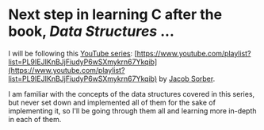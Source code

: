 # Next step in learning C after the book, *Data Structures* ...

I will be following this [YouTube series](https://www.youtube.com/playlist?list=PL9IEJIKnBJjFiudyP6wSXmykrn67Ykqib): [https://www.youtube.com/playlist?list=PL9IEJIKnBJjFiudyP6wSXmykrn67Ykqib](https://www.youtube.com/playlist?list=PL9IEJIKnBJjFiudyP6wSXmykrn67Ykqib) by [Jacob Sorber](https://www.youtube.com/c/JacobSorber).

I am familiar with the concepts of the data structures covered in this series, but never set down and implemented all of them for the sake of implementing it, so I'll be going through them all and learning more in-depth in each of them.